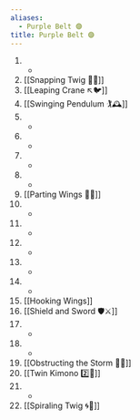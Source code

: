 ```yaml
---
aliases:
  - Purple Belt 🟣
title: Purple Belt 🟣
---
```


1. -
2. [[Snapping Twig 🔄🌳]]
3. [[Leaping Crane ↖️🐦]]
4. [[Swinging Pendulum 🏌🕰️]]
5. -
6. -
7. -
8. -
9. [[Parting Wings 🥳🪽]]
10. -
11. -
12. -
13. -
14. -
15. [[Hooking Wings]]
16. [[Shield and Sword 🛡️⚔️]]
17. -
18. -
19. [[Obstructing the Storm 🚧🌀]]
20. [[Twin Kimono 2️⃣👘]]
21.  - 
22. [[Spiraling Twig 🌀🌿]]
